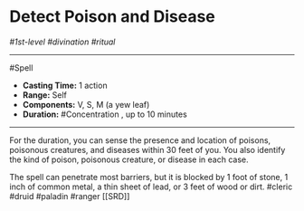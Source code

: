 # Detect Poison and Disease
*#1st-level #divination #ritual*
___ 
#Spell
- **Casting Time:** 1 action
- **Range:** Self
- **Components:** V, S, M (a yew leaf)
- **Duration:** #Concentration , up to 10 minutes
---
For the duration, you can sense the presence and location of poisons, poisonous creatures, and diseases within 30 feet of you. You also identify the kind of poison, poisonous creature, or disease in each case.

The spell can penetrate most barriers, but it is blocked by 1 foot of stone, 1 inch of common metal, a thin sheet of lead, or 3 feet of wood or dirt.
#cleric
#druid
#paladin
#ranger
[[SRD]]